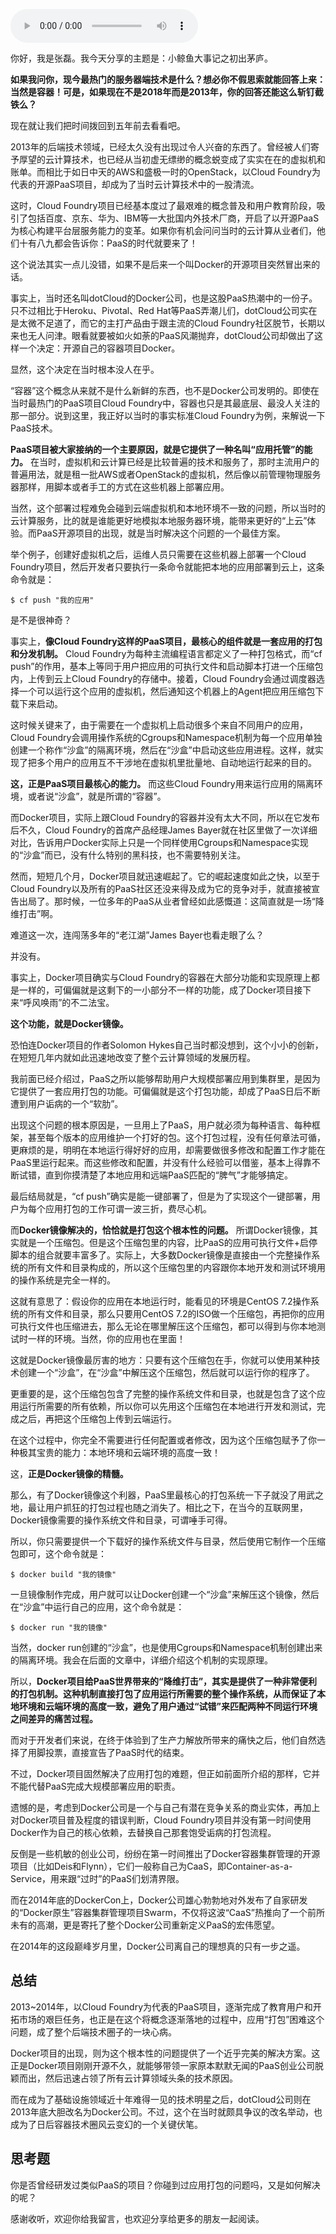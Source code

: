 <audio title="01 _ 预习篇 · 小鲸鱼大事记（一）：初出茅庐" src="https://static001.geekbang.org/resource/audio/23/13/23ceb3cf09d7e6502c2cf6dd8bd3e113.mp3" controls="controls"></audio> 
<p>你好，我是张磊。我今天分享的主题是：小鲸鱼大事记之初出茅庐。</p><p><strong>如果我问你，现今最热门的服务器端技术是什么？想必你不假思索就能回答上来：当然是容器！可是，如果现在不是2018年而是2013年，你的回答还能这么斩钉截铁么？</strong></p><p>现在就让我们把时间拨回到五年前去看看吧。</p><p>2013年的后端技术领域，已经太久没有出现过令人兴奋的东西了。曾经被人们寄予厚望的云计算技术，也已经从当初虚无缥缈的概念蜕变成了实实在在的虚拟机和账单。而相比于如日中天的AWS和盛极一时的OpenStack，以Cloud  Foundry为代表的开源PaaS项目，却成为了当时云计算技术中的一股清流。</p><p>这时，Cloud  Foundry项目已经基本度过了最艰难的概念普及和用户教育阶段，吸引了包括百度、京东、华为、IBM等一大批国内外技术厂商，开启了以开源PaaS为核心构建平台层服务能力的变革。如果你有机会问问当时的云计算从业者们，他们十有八九都会告诉你：PaaS的时代就要来了！</p><p>这个说法其实一点儿没错，如果不是后来一个叫Docker的开源项目突然冒出来的话。</p><p>事实上，当时还名叫dotCloud的Docker公司，也是这股PaaS热潮中的一份子。只不过相比于Heroku、Pivotal、Red  Hat等PaaS弄潮儿们，dotCloud公司实在是太微不足道了，而它的主打产品由于跟主流的Cloud  Foundry社区脱节，长期以来也无人问津。眼看就要被如火如荼的PaaS风潮抛弃，dotCloud公司却做出了这样一个决定：开源自己的容器项目Docker。</p><!-- [[[read_end]]] --><p>显然，这个决定在当时根本没人在乎。</p><p>“容器”这个概念从来就不是什么新鲜的东西，也不是Docker公司发明的。即使在当时最热门的PaaS项目Cloud  Foundry中，容器也只是其最底层、最没人关注的那一部分。说到这里，我正好以当时的事实标准Cloud Foundry为例，来解说一下PaaS技术。</p><p><strong>PaaS项目被大家接纳的一个主要原因，就是它提供了一种名叫“应用托管”的能力。</strong> 在当时，虚拟机和云计算已经是比较普遍的技术和服务了，那时主流用户的普遍用法，就是租一批AWS或者OpenStack的虚拟机，然后像以前管理物理服务器那样，用脚本或者手工的方式在这些机器上部署应用。</p><p>当然，这个部署过程难免会碰到云端虚拟机和本地环境不一致的问题，所以当时的云计算服务，比的就是谁能更好地模拟本地服务器环境，能带来更好的“上云”体验。而PaaS开源项目的出现，就是当时解决这个问题的一个最佳方案。</p><p>举个例子，创建好虚拟机之后，运维人员只需要在这些机器上部署一个Cloud  Foundry项目，然后开发者只要执行一条命令就能把本地的应用部署到云上，这条命令就是：</p><pre><code>$ cf push &quot;我的应用&quot;
</code></pre><p>是不是很神奇？</p><p>事实上，<strong>像Cloud Foundry这样的PaaS项目，最核心的组件就是一套应用的打包和分发机制。</strong> Cloud  Foundry为每种主流编程语言都定义了一种打包格式，而“cf push”的作用，基本上等同于用户把应用的可执行文件和启动脚本打进一个压缩包内，上传到云上Cloud  Foundry的存储中。接着，Cloud  Foundry会通过调度器选择一个可以运行这个应用的虚拟机，然后通知这个机器上的Agent把应用压缩包下载下来启动。</p><p>这时候关键来了，由于需要在一个虚拟机上启动很多个来自不同用户的应用，Cloud  Foundry会调用操作系统的Cgroups和Namespace机制为每一个应用单独创建一个称作“沙盒”的隔离环境，然后在“沙盒”中启动这些应用进程。这样，就实现了把多个用户的应用互不干涉地在虚拟机里批量地、自动地运行起来的目的。</p><p><strong>这，正是PaaS项目最核心的能力。</strong> 而这些Cloud  Foundry用来运行应用的隔离环境，或者说“沙盒”，就是所谓的“容器”。</p><p>而Docker项目，实际上跟Cloud  Foundry的容器并没有太大不同，所以在它发布后不久，Cloud  Foundry的首席产品经理James Bayer就在社区里做了一次详细对比，告诉用户Docker实际上只是一个同样使用Cgroups和Namespace实现的“沙盒”而已，没有什么特别的黑科技，也不需要特别关注。</p><p>然而，短短几个月，Docker项目就迅速崛起了。它的崛起速度如此之快，以至于Cloud  Foundry以及所有的PaaS社区还没来得及成为它的竞争对手，就直接被宣告出局了。那时候，一位多年的PaaS从业者曾经如此感慨道：这简直就是一场“降维打击”啊。</p><p>难道这一次，连闯荡多年的“老江湖”James Bayer也看走眼了么？</p><p>并没有。</p><p>事实上，Docker项目确实与Cloud  Foundry的容器在大部分功能和实现原理上都是一样的，可偏偏就是这剩下的一小部分不一样的功能，成了Docker项目接下来“呼风唤雨”的不二法宝。</p><p><strong>这个功能，就是Docker镜像。</strong></p><p>恐怕连Docker项目的作者Solomon Hykes自己当时都没想到，这个小小的创新，在短短几年内就如此迅速地改变了整个云计算领域的发展历程。</p><p>我前面已经介绍过，PaaS之所以能够帮助用户大规模部署应用到集群里，是因为它提供了一套应用打包的功能。可偏偏就是这个打包功能，却成了PaaS日后不断遭到用户诟病的一个“软肋”。</p><p>出现这个问题的根本原因是，一旦用上了PaaS，用户就必须为每种语言、每种框架，甚至每个版本的应用维护一个打好的包。这个打包过程，没有任何章法可循，更麻烦的是，明明在本地运行得好好的应用，却需要做很多修改和配置工作才能在PaaS里运行起来。而这些修改和配置，并没有什么经验可以借鉴，基本上得靠不断试错，直到你摸清楚了本地应用和远端PaaS匹配的“脾气”才能够搞定。</p><p>最后结局就是，“cf push”确实是能一键部署了，但是为了实现这个一键部署，用户为每个应用打包的工作可谓一波三折，费尽心机。</p><p>而<strong>Docker镜像解决的，恰恰就是打包这个根本性的问题。</strong> 所谓Docker镜像，其实就是一个压缩包。但是这个压缩包里的内容，比PaaS的应用可执行文件+启停脚本的组合就要丰富多了。实际上，大多数Docker镜像是直接由一个完整操作系统的所有文件和目录构成的，所以这个压缩包里的内容跟你本地开发和测试环境用的操作系统是完全一样的。</p><p>这就有意思了：假设你的应用在本地运行时，能看见的环境是CentOS 7.2操作系统的所有文件和目录，那么只要用CentOS 7.2的ISO做一个压缩包，再把你的应用可执行文件也压缩进去，那么无论在哪里解压这个压缩包，都可以得到与你本地测试时一样的环境。当然，你的应用也在里面！</p><p>这就是Docker镜像最厉害的地方：只要有这个压缩包在手，你就可以使用某种技术创建一个“沙盒”，在“沙盒”中解压这个压缩包，然后就可以运行你的程序了。</p><p>更重要的是，这个压缩包包含了完整的操作系统文件和目录，也就是包含了这个应用运行所需要的所有依赖，所以你可以先用这个压缩包在本地进行开发和测试，完成之后，再把这个压缩包上传到云端运行。</p><p>在这个过程中，你完全不需要进行任何配置或者修改，因为这个压缩包赋予了你一种极其宝贵的能力：本地环境和云端环境的高度一致！</p><p>这，<strong>正是Docker镜像的精髓。</strong></p><p>那么，有了Docker镜像这个利器，PaaS里最核心的打包系统一下子就没了用武之地，最让用户抓狂的打包过程也随之消失了。相比之下，在当今的互联网里，Docker镜像需要的操作系统文件和目录，可谓唾手可得。</p><p>所以，你只需要提供一个下载好的操作系统文件与目录，然后使用它制作一个压缩包即可，这个命令就是：</p><pre><code>$ docker build &quot;我的镜像&quot;
</code></pre><p>一旦镜像制作完成，用户就可以让Docker创建一个“沙盒”来解压这个镜像，然后在“沙盒”中运行自己的应用，这个命令就是：</p><pre><code>$ docker run &quot;我的镜像&quot;
</code></pre><p>当然，docker run创建的“沙盒”，也是使用Cgroups和Namespace机制创建出来的隔离环境。我会在后面的文章中，详细介绍这个机制的实现原理。</p><p>所以，<strong>Docker项目给PaaS世界带来的“降维打击”，其实是提供了一种非常便利的打包机制。这种机制直接打包了应用运行所需要的整个操作系统，从而保证了本地环境和云端环境的高度一致，避免了用户通过“试错”来匹配两种不同运行环境之间差异的痛苦过程。</strong></p><p>而对于开发者们来说，在终于体验到了生产力解放所带来的痛快之后，他们自然选择了用脚投票，直接宣告了PaaS时代的结束。</p><p>不过，Docker项目固然解决了应用打包的难题，但正如前面所介绍的那样，它并不能代替PaaS完成大规模部署应用的职责。</p><p>遗憾的是，考虑到Docker公司是一个与自己有潜在竞争关系的商业实体，再加上对Docker项目普及程度的错误判断，Cloud  Foundry项目并没有第一时间使用Docker作为自己的核心依赖，去替换自己那套饱受诟病的打包流程。</p><p>反倒是一些机敏的创业公司，纷纷在第一时间推出了Docker容器集群管理的开源项目（比如Deis和Flynn），它们一般称自己为CaaS，即Container-as-a-Service，用来跟“过时”的PaaS们划清界限。</p><p>而在2014年底的DockerCon上，Docker公司雄心勃勃地对外发布了自家研发的“Docker原生”容器集群管理项目Swarm，不仅将这波“CaaS”热推向了一个前所未有的高潮，更是寄托了整个Docker公司重新定义PaaS的宏伟愿望。</p><p>在2014年的这段巅峰岁月里，Docker公司离自己的理想真的只有一步之遥。</p><h2>总结</h2><p>2013~2014年，以Cloud  Foundry为代表的PaaS项目，逐渐完成了教育用户和开拓市场的艰巨任务，也正是在这个将概念逐渐落地的过程中，应用“打包”困难这个问题，成了整个后端技术圈子的一块心病。</p><p>Docker项目的出现，则为这个根本性的问题提供了一个近乎完美的解决方案。这正是Docker项目刚刚开源不久，就能够带领一家原本默默无闻的PaaS创业公司脱颖而出，然后迅速占领了所有云计算领域头条的技术原因。</p><p>而在成为了基础设施领域近十年难得一见的技术明星之后，dotCloud公司则在2013年底大胆改名为Docker公司。不过，这个在当时就颇具争议的改名举动，也成为了日后容器技术圈风云变幻的一个关键伏笔。</p><h2>思考题</h2><p>你是否曾经研发过类似PaaS的项目？你碰到过应用打包的问题吗，又是如何解决的呢？</p><p>感谢收听，欢迎你给我留言，也欢迎分享给更多的朋友一起阅读。</p>